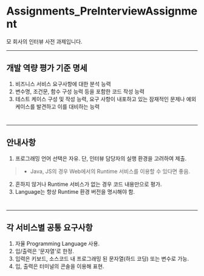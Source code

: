 # Assignments_PreInterviewAssignment
모 회사의 인터뷰 사전 과제입니다.

---

## 개발 역량 평가 기준 명세
1. 비즈니스 서비스 요구사항에 대한 분석 능력
2. 변수명, 조건문, 함수 구성 능력 등을 포함한 코드 작성 능력
3. 테스트 케이스 구성 및 작성 능력, 요구 사항이 내포하고 있는 잠재적인 문제나 예외 케이스를 발견하고 이를 대비하는 능력

#
---

## 안내사항
1. 프로그래밍 언어 선택은 자유. 단, 인터뷰 담당자의 실행 환경을 고려하여 제출.
> - Java, JS의 경우 Web에서의 Runtime 서비스를 이용할 수 있다면 좋음.
2. 흔하지 않거나 Runtime 서비스가 없는 경우 코드 내용만으로 평가.
3. Language는 항상 Runtime 환경 버전을 명시해야 함.

#
---

## 각 서비스별 공통 요구사항
1. 자율 Programming Language 사용.
2. 입/출력은 '문자열'로 한정.
3. 입력은 키보드, 소스코드 내 프로그래밍 된 문자열(하드 코딩) 또는 변수로 가능.
4. 입, 출력은 터미널의 콘솔을 이용해 표현.
